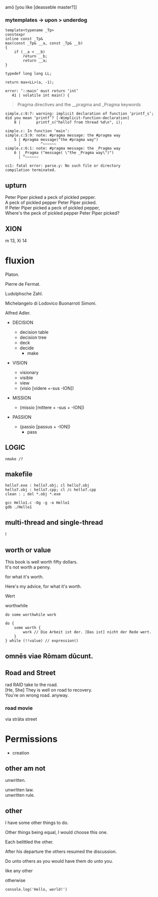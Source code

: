 amō [you like [deasseble master?]]

### mytemplates -> upon > underdog

```
template<typename _Tp>
constexpr
inline const _Tp&
max(const _Tp& __a, const _Tp& __b)
{
	if (__a < __b)
 		return __b;
      	return __a;
}

typedef long long LL;

return max<LL>(a, -1);

error: ‘::main’ must return ‘int’
   41 | volatile int main() {
```

> Pragma directives and the __pragma and _Pragma keywords
> 

```
simple.c:8:7: warning: implicit declaration of function ‘printf_s’; did you mean ‘printf’? [-Wimplicit-function-declaration]
    8 |       printf_s("hello7 from thread %d\n", i);
```

```
simple.c: In function ‘main’:
simple.c:5:9: note: #pragma message: the #pragma way
    5 | #pragma message("the #pragma way")
      |         ^~~~~~~
simple.c:6:1: note: #pragma message: the _Pragma way
    6 | _Pragma ("message( \"the _Pragma way\")")
      | ^~~~~~~
```
```
cc1: fatal error: parse.y: No such file or directory
compilation terminated.
```
upturn
---------------

Peter Piper picked a peck of pickled pepper.\
A peck of pickled pepper Peter Piper picked.\
If Peter Piper picked a peck of pickled pepper,\
Where's the peck of pickled pepper Peter Piper picked?

## XION
m 13, Xi 14

# fluxion

Platon.

Pierre de Fermat.

Ludolphsche Zahl.

Michelangelo di Lodovico Buonarroti Simoni.

Alfred Adler.

* DECISION
  - decision table
  - decision tree
  - deck
  - decide
      - make

* VISION
  - visionary
  - visible
  - view
  - (visio [videre +-sus -ION])

* MISSION
  - (missio [mittere + -sus + -ION])

* PASSION
  - (passio [passus + -ION])
      - pass

LOGIC
---------------

```
nmake /?
```

makefile <sample>
---------------
```
hello7.exe : hello7.obj; cl hello7.obj
hello7.obj : hello7.cpp; cl /c hello7.cpp
clean : ; del *.obj *.exe
```
  
```
gcc Hello1.c -Og -g -o Hello1
gdb ./Hello1
```

multi-thread and single-thread
---------------

!

worth or value
---------------
This book is well worth fifty dollars.\
It's not worth  a penny.

for what  it's worth.

Here's my advice, for what it's worth.

Wert

worthwhile
```
do some worthwhile work

do {
    some worth {
        work // Die Arbeit ist der. [Das ist] nicht der Rede wert.
    }
} while (!!value) // expression()
```

## omnēs viae Rōmam dūcunt.

## Road and Street

rad RAID
take to the road.\
[He, She] They is well on road to recovery.\
You're on wrong road.
anyway.

### road movie 
via strāta   street

# Permissions

- creation

other am not
---------------

unwritten.

unwritten law. <br>
unwritten rule. <br>

other
---------------
I have some other things to do.

Other things being equal, I would choose this one.

Each belittled the other.

After his departure the others resumed the discussion.

Do unto others as you would have them do unto you.

like any other

otherwise


```
console.log('Hello, world!')
```
